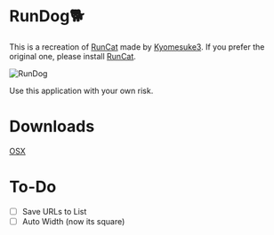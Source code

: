 # RunDog🐕
This is a recreation of [RunCat](https://itunes.apple.com/nz/app/runcat/id1429033973?mt=12&ref=producthunt) made by [Kyomesuke3](https://twitter.com/Kyomesuke3).
If you prefer the original one, please install [RunCat](https://itunes.apple.com/nz/app/runcat/id1429033973?mt=12&ref=producthunt).


![RunDog](https://imgur.com/FCPXbmO.gif)

Use this application with your own risk.

# Downloads
[OSX](https://github.com/taoshotaro/RunDog/releases/download/1.0/RunDog.dmg)

# To-Do

- [ ] Save URLs to List
- [ ] Auto Width (now its square)